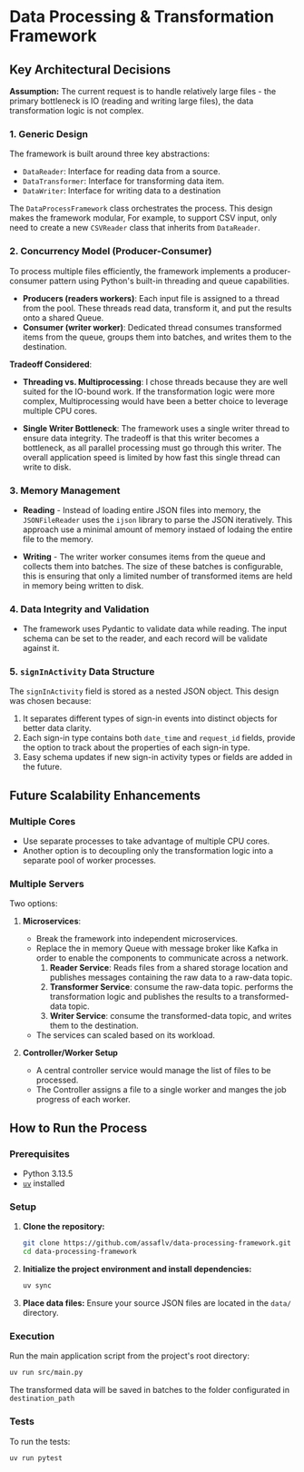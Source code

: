 # Data Processing & Transformation Framework

## Key Architectural Decisions

**Assumption:**
The current request is to handle relatively large files - the primary bottleneck is IO (reading and writing large files), the data transformation logic is not complex.

### 1. Generic Design

The framework is built around three key abstractions:

*   `DataReader`: Interface for reading data from a source.
*   `DataTransformer`: Interface for transforming data item.
*   `DataWriter`: Interface for writing data to a destination 

The `DataProcessFramework` class orchestrates the process. 
This design makes the framework modular, For example, to support CSV input, only need to create a new `CSVReader` class that inherits from `DataReader`.

### 2. Concurrency Model (Producer-Consumer)

To process multiple files efficiently, the framework implements a producer-consumer pattern using Python's built-in threading and queue capabilities.

*   **Producers (readers workers)**: Each input file is assigned to a thread from the pool. These threads read data, transform it, and put the results onto a shared Queue.
*   **Consumer (writer worker)**: Dedicated thread consumes transformed items from the queue, groups them into batches, and writes them to the destination.


**Tradeoff Considered**:

*   **Threading vs. Multiprocessing**: I chose threads because they are well suited for the IO-bound work. If the transformation logic were more complex, Multiprocessing would have been a better choice to leverage multiple CPU cores.

* **Single Writer Bottleneck**: The framework uses a single writer thread to ensure data integrity. The tradeoff is that this writer becomes a bottleneck, as all parallel processing must go through this writer. The overall application speed is limited by how fast this single thread can write to disk.

### 3. Memory Management

* **Reading** - Instead of loading entire JSON files into memory, the `JSONFileReader` uses the `ijson` library to parse the JSON iteratively. This approach use a minimal amount of memory instaed of lodaing the entire file to the memory.

* **Writing** - The writer worker consumes items from the queue and collects them into batches. The size of these batches is configurable, this is ensuring that only a limited number of transformed items are held in memory being written to disk. 

### 4. Data Integrity and Validation

* The framework uses Pydantic to validate data while reading. The input schema can be set to the reader, and each record will be validate against it.


### 5. `signInActivity` Data Structure
 
The `signInActivity` field is stored as a nested JSON object. This design was chosen because:

1. It separates different types of sign-in events into distinct objects for better data clarity.
2. Each sign-in type contains both `date_time` and `request_id` fields, provide the option to track about the properties of each sign-in type.
3. Easy schema updates if new sign-in activity types or fields are added in the future.

## Future Scalability Enhancements

### Multiple Cores
* Use separate processes to take advantage of multiple CPU cores.
* Another option is to decoupling only the transformation logic into a separate pool of worker processes.


### Multiple Servers

Two options:

1. **Microservices**:
    * Break the framework into independent microservices.
    * Replace the in memory Queue with message broker like Kafka in order to enable the components to communicate across a network.
        1. **Reader Service**: Reads files from a shared storage location and publishes messages containing the raw data to a raw-data topic.
        2. **Transformer Service**: consume the raw-data topic. performs the transformation logic and publishes the results to a transformed-data topic.
        3. **Writer Service**: consume the transformed-data topic, and writes them to the destination.
    * The services can scaled based on its workload.

2. **Controller/Worker Setup**
    * A central controller service would manage the list of files to be processed.
    * The Controller assigns a file to a single worker and manges the job progress of each worker.


## How to Run the Process

### Prerequisites

*   Python 3.13.5
*   [`uv`](https://docs.astral.sh/uv/getting-started/installation/) installed

### Setup

1.  **Clone the repository:**
    ```bash
    git clone https://github.com/assaflv/data-processing-framework.git
    cd data-processing-framework
    ```

2.  **Initialize the project environment and install dependencies:**
    ```bash
    uv sync
    ```

4.  **Place data files:**
    Ensure your source JSON files are located in the `data/` directory.

### Execution

Run the main application script from the project's root directory:

```bash
uv run src/main.py
```

The transformed data will be saved in batches to the folder configurated in `destination_path`


### Tests

To run the tests:
```
uv run pytest
```
